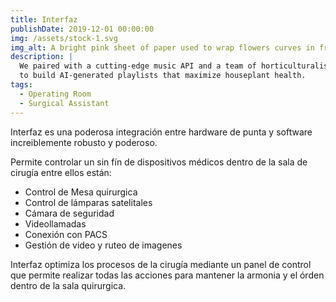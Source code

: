 ```yaml
---
title: Interfaz
publishDate: 2019-12-01 00:00:00
img: /assets/stock-1.svg
img_alt: A bright pink sheet of paper used to wrap flowers curves in front of rich blue background
description: |
  We paired with a cutting-edge music API and a team of horticulturalists
  to build AI-generated playlists that maximize houseplant health.
tags:
  - Operating Room
  - Surgical Assistant
---
```


Interfaz es una poderosa integración entre hardware de punta y software increiblemente robusto y poderoso.

Permite controlar un sin fín de dispositivos médicos dentro de la sala de cirugía entre ellos están:

- Control de Mesa quirurgica
- Control de lámparas satelitales
- Cámara de seguridad
- Videollamadas
- Conexión con PACS
- Gestión de video y ruteo de imagenes

Interfaz optimiza los procesos de la cirugía mediante un panel de control que permite realizar todas las acciones para mantener la armonia y el órden dentro de la sala quirurgica.

